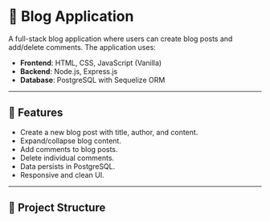# 📝 Blog Application

A full-stack blog application where users can create blog posts and add/delete comments. The application uses:

- **Frontend**: HTML, CSS, JavaScript (Vanilla)
- **Backend**: Node.js, Express.js
- **Database**: PostgreSQL with Sequelize ORM

---

## 🚀 Features

- Create a new blog post with title, author, and content.
- Expand/collapse blog content.
- Add comments to blog posts.
- Delete individual comments.
- Data persists in PostgreSQL.
- Responsive and clean UI.

---

## 📁 Project Structure

